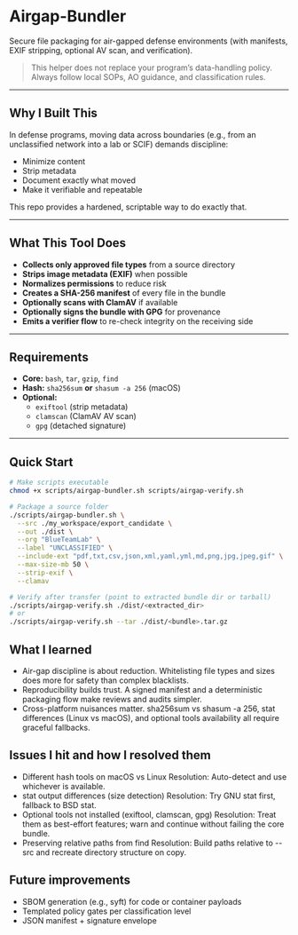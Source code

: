 # Airgap-Bundler

Secure file packaging for air-gapped defense environments (with manifests, EXIF stripping, optional AV scan, and verification).

> This helper does not replace your program’s data-handling policy. Always follow local SOPs, AO guidance, and classification rules.

---

## Why I Built This

In defense programs, moving data across boundaries (e.g., from an unclassified network into a lab or SCIF) demands discipline:
- Minimize content
- Strip metadata
- Document exactly what moved
- Make it verifiable and repeatable

This repo provides a hardened, scriptable way to do exactly that.

---

## What This Tool Does

- **Collects only approved file types** from a source directory  
- **Strips image metadata (EXIF)** when possible  
- **Normalizes permissions** to reduce risk  
- **Creates a SHA-256 manifest** of every file in the bundle  
- **Optionally scans with ClamAV** if available  
- **Optionally signs the bundle with GPG** for provenance  
- **Emits a verifier flow** to re-check integrity on the receiving side

---

## Requirements

- **Core:** `bash`, `tar`, `gzip`, `find`
- **Hash:** `sha256sum` **or** `shasum -a 256` (macOS)
- **Optional:**
  - `exiftool` (strip metadata)
  - `clamscan` (ClamAV AV scan)
  - `gpg` (detached signature)

---

## Quick Start

```bash
# Make scripts executable
chmod +x scripts/airgap-bundler.sh scripts/airgap-verify.sh

# Package a source folder
./scripts/airgap-bundler.sh \
  --src ./my_workspace/export_candidate \
  --out ./dist \
  --org "BlueTeamLab" \
  --label "UNCLASSIFIED" \
  --include-ext "pdf,txt,csv,json,xml,yaml,yml,md,png,jpg,jpeg,gif" \
  --max-size-mb 50 \
  --strip-exif \
  --clamav

# Verify after transfer (point to extracted bundle dir or tarball)
./scripts/airgap-verify.sh ./dist/<extracted_dir>
# or
./scripts/airgap-verify.sh --tar ./dist/<bundle>.tar.gz
```

## What I learned

- Air-gap discipline is about reduction. Whitelisting file types and sizes does more for safety than complex blacklists.
- Reproducibility builds trust. A signed manifest and a deterministic packaging flow make reviews and audits simpler.
- Cross-platform nuisances matter. sha256sum vs shasum -a 256, stat differences (Linux vs macOS), and optional tools availability all require graceful fallbacks.

## Issues I hit and how I resolved them
- Different hash tools on macOS vs Linux
  Resolution: Auto-detect and use whichever is available.
- stat output differences (size detection)
  Resolution: Try GNU stat first, fallback to BSD stat.
- Optional tools not installed (exiftool, clamscan, gpg)
  Resolution: Treat them as best-effort features; warn and continue without failing the core bundle.
- Preserving relative paths from find
  Resolution: Build paths relative to --src and recreate directory structure on copy.

## Future improvements

- SBOM generation (e.g., syft) for code or container payloads
- Templated policy gates per classification level
- JSON manifest + signature envelope


